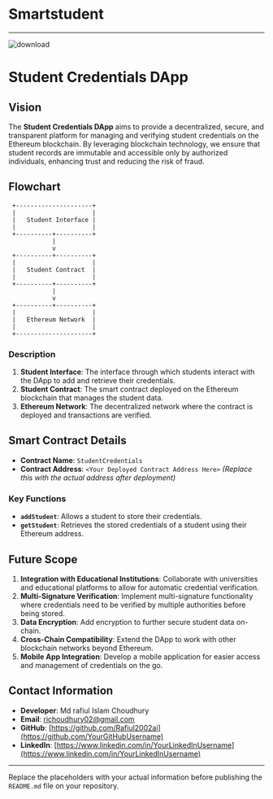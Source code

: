 # Smartstudent

---
![download](https://github.com/user-attachments/assets/68ac6563-5266-4a17-9c04-e938b876a2d3)

# Student Credentials DApp

## Vision

The **Student Credentials DApp** aims to provide a decentralized, secure, and transparent platform for managing and verifying student credentials on the Ethereum blockchain. By leveraging blockchain technology, we ensure that student records are immutable and accessible only by authorized individuals, enhancing trust and reducing the risk of fraud.

## Flowchart

```plaintext
 +---------------------+
 |                     |
 |   Student Interface |
 |                     |
 +----------+----------+
            |
            v
 +----------+----------+
 |                     |
 |   Student Contract  |
 |                     |
 +----------+----------+
            |
            v
 +----------+----------+
 |                     |
 |   Ethereum Network  |
 |                     |
 +---------------------+
```

### Description

1. **Student Interface**: The interface through which students interact with the DApp to add and retrieve their credentials.
2. **Student Contract**: The smart contract deployed on the Ethereum blockchain that manages the student data.
3. **Ethereum Network**: The decentralized network where the contract is deployed and transactions are verified.

## Smart Contract Details

- **Contract Name**: `StudentCredentials`
- **Contract Address**: `<Your Deployed Contract Address Here>` *(Replace this with the actual address after deployment)*

### Key Functions

- **`addStudent`**: Allows a student to store their credentials.
- **`getStudent`**: Retrieves the stored credentials of a student using their Ethereum address.

## Future Scope

1. **Integration with Educational Institutions**: Collaborate with universities and educational platforms to allow for automatic credential verification.
2. **Multi-Signature Verification**: Implement multi-signature functionality where credentials need to be verified by multiple authorities before being stored.
3. **Data Encryption**: Add encryption to further secure student data on-chain.
4. **Cross-Chain Compatibility**: Extend the DApp to work with other blockchain networks beyond Ethereum.
5. **Mobile App Integration**: Develop a mobile application for easier access and management of credentials on the go.

## Contact Information

- **Developer**: Md rafiul Islam Choudhury
- **Email**: richoudhury02@gmail.com
- **GitHub**: [https://github.com/Rafiul2002ai](https://github.com/YourGitHubUsername)
- **LinkedIn**: [https://www.linkedin.com/in/YourLinkedInUsername](https://www.linkedin.com/in/YourLinkedInUsername)

---

Replace the placeholders with your actual information before publishing the `README.md` file on your repository.
